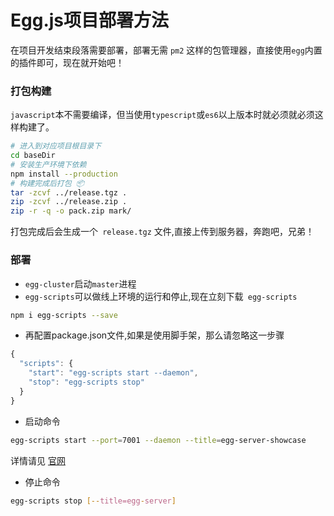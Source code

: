 # Egg.js项目部署方法

在项目开发结束段落需要部署，部署无需 `pm2` 这样的包管理器，直接使用`egg`内置的插件即可，现在就开始吧！

### 打包构建

`javascript`本不需要编译，但当使用`typescript`或`es6`以上版本时就必须就必须这样构建了。

```bash
# 进入到对应项目根目录下
cd baseDir
# 安装生产环境下依赖
npm install --production
# 构建完成后打包 📦
tar -zcvf ../release.tgz .
zip -zcvf ../release.zip .
zip -r -q -o pack.zip mark/
```

打包完成后会生成一个` release.tgz` 文件,直接上传到服务器，奔跑吧，兄弟！

### 部署

- `egg-cluster`启动`master`进程
- `egg-scripts`可以做线上环境的运行和停止,现在立刻下载` egg-scripts`

```bash
npm i egg-scripts --save
```

- 再配置package.json文件,如果是使用脚手架，那么请忽略这一步骤

```js
{
  "scripts": {
    "start": "egg-scripts start --daemon",
    "stop": "egg-scripts stop"
  }
}
```

- 启动命令

```bash
egg-scripts start --port=7001 --daemon --title=egg-server-showcase
```

详情请见 [官网](https://eggjs.org/zh-cn/core/deployment.html)

- 停止命令

```bash
egg-scripts stop [--title=egg-server]
```

